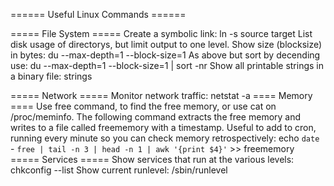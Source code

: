 ====== Useful Linux Commands ======

===== File System =====
Create a symbolic link:
  ln -s source target
List disk usage of directorys, but limit output to one level.  Show size (blocksize) in bytes:
  du --max-depth=1 --block-size=1
As above but sort by decending use:
  du --max-depth=1 --block-size=1 | sort -nr 
Show all printable strings in a binary file:
  strings  

===== Network =====
Monitor network traffic:
  netstat -a 
==== Memory ====
Use free command, to find the free memory, or use cat on /proc/meminfo.  The following command extracts the free memory and writes to a file called freememory with a timestamp.  Useful to add to cron, running every minute so you can check memory retrospectively:
  echo `date` - `free | tail -n 3 | head -n 1 | awk '{print $4}'`  >> freememory
===== Services =====
Show services that run at the various levels:
  chkconfig --list
Show current runlevel:
  /sbin/runlevel

